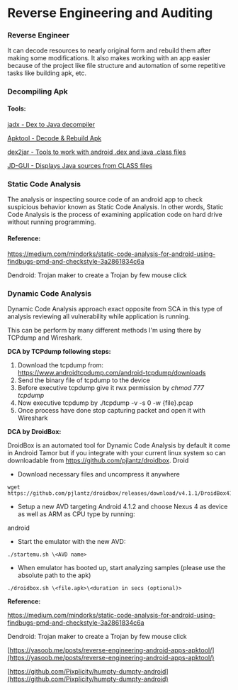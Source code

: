 # **Reverse Engineering and Auditing**

### **Reverse Engineer**

It can decode resources to nearly original form and rebuild them after making some modifications. It also makes working with an app easier because of the project like file structure and automation of some repetitive tasks like building apk, etc.

### **Decompiling Apk**

#### **Tools:**

[jadx - Dex to Java decompiler](https://github.com/skylot/jadx)

[Apktool - Decode & Rebuild Apk](https://ibotpeaches.github.io/Apktool/)

[dex2jar - Tools to work with android .dex and java .class files](https://github.com/pxb1988/dex2jar)

[JD-GUI - Displays Java sources from CLASS files](https://github.com/java-decompiler/jd-gui)

### **Static Code Analysis**

The analysis or inspecting source code of an android app to check suspicious behavior known as Static Code Analysis. In other words, Static Code Analysis is the process of examining application code on hard drive without running programming.

#### **Reference:**

https://medium.com/mindorks/static-code-analysis-for-android-using-findbugs-pmd-and-checkstyle-3a2861834c6a

Dendroid: Trojan maker to create a Trojan by few mouse click

### **Dynamic Code Analysis**

Dynamic Code Analysis approach exact opposite from SCA in this type of analysis reviewing all vulnerability while application is running.

This can be perform by many different methods I'm using there by TCPdump and Wireshark.

**DCA by TCPdump following steps:**

1. Download the tcpdump from: https://www.androidtcpdump.com/android-tcpdump/downloads
2. Send the binary file of tcpdump to the device
3. Before executive tcpdump give it rwx permission by _chmod 777 tcpdump_
4. Now executive tcpdump by ./tcpdump -v -s 0 -w {file}.pcap
5. Once process have done stop capturing packet and open it with Wireshark

**DCA by DroidBox:**

DroidBox is an automated tool for Dynamic Code Analysis by default it come in Android Tamor but if you integrate with your current linux system so can downloadable from https://github.com/pjlantz/droidbox. Droid

* Download necessary files and uncompress it anywhere
```
wget https://github.com/pjlantz/droidbox/releases/download/v4.1.1/DroidBox411RC.tar.gz
```

* Setup a new AVD targeting Android 4.1.2 and choose Nexus 4 as device as well as ARM as CPU type by running:

android

* Start the emulator with the new AVD:
```
./startemu.sh \<AVD name>
```

* When emulator has booted up, start analyzing samples (please use the absolute path to the apk)
```
./droidbox.sh \<file.apk>\<duration in secs (optional)>
```

**Reference:**

https://medium.com/mindorks/static-code-analysis-for-android-using-findbugs-pmd-and-checkstyle-3a2861834c6a

Dendroid: Trojan maker to create a Trojan by few mouse click

[https://yasoob.me/posts/reverse-engineering-android-apps-apktool/](https://yasoob.me/posts/reverse-engineering-android-apps-apktool/)

[https://github.com/Pixplicity/humpty-dumpty-android](https://github.com/Pixplicity/humpty-dumpty-android)



